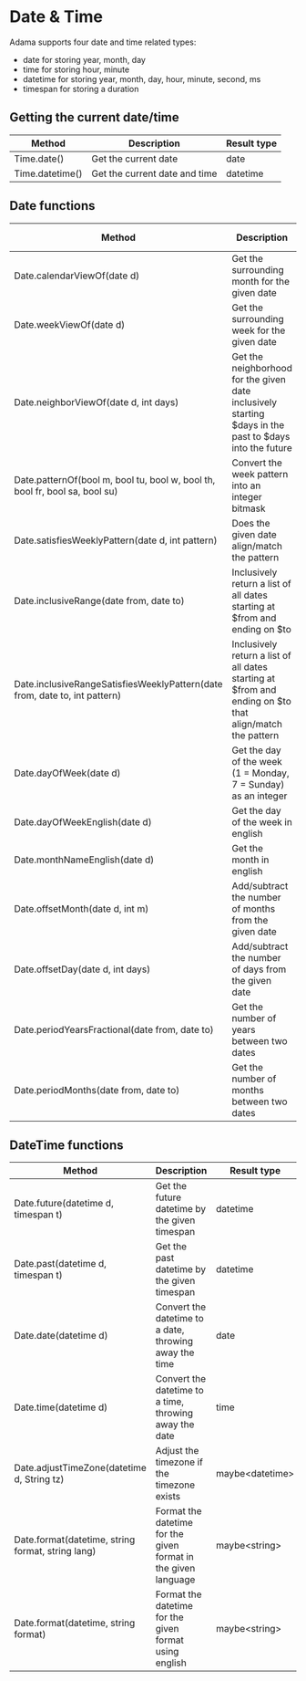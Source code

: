 # Date & Time

Adama supports four date and time related types:
* date for storing year, month, day
* time for storing hour, minute
* datetime for storing year, month, day, hour, minute, second, ms
* timespan for storing a duration

## Getting the current date/time

| Method          | Description                  | Result type |
|-----------------|-------------------------------|-------------|
| Time.date()     | Get the current date          | date        |
| Time.datetime() | Get the current date and time | datetime    |

## Date functions
| Method                                                                      | Description                                                                                             | Result type      |
|-----------------------------------------------------------------------------|---------------------------------------------------------------------------------------------------------|------------------|
| Date.calendarViewOf(date&nbsp;d)                                            | Get the surrounding month for the given date                                                            | list&lt;date&gt; |
| Date.weekViewOf(date d)                                                     | Get the surrounding week for the given date                                                             | list&lt;date&gt; |
| Date.neighborViewOf(date d, int days)                                       | Get the neighborhood for the given date inclusively starting $days in the past to $days into the future | list&lt;date&gt; |
| Date.patternOf(bool m, bool tu, bool w, bool th, bool fr, bool sa, bool su) | Convert the week pattern into an integer bitmask                                                        | int              |
| Date.satisfiesWeeklyPattern(date d, int pattern)                            | Does the given date align/match the pattern                                                             | bool             |
| Date.inclusiveRange(date from, date to)                                     | Inclusively return a list of all dates starting at $from and ending on $to                              | list&lt;date&gt; |
| Date.inclusiveRangeSatisfiesWeeklyPattern(date from, date to, int pattern)  | Inclusively return a list of all dates starting at $from and ending on $to that align/match the pattern | list&lt;date&gt; |
| Date.dayOfWeek(date d)                                                      | Get the day of the week (1 = Monday, 7 = Sunday) as an integer                                          | int              |
| Date.dayOfWeekEnglish(date d)                                               | Get the day of the week in english                                                                      | string           |
| Date.monthNameEnglish(date d)                                               | Get the month in english                                                                                | string           |
| Date.offsetMonth(date d, int m)                                             | Add/subtract the number of months from the given date                                                   | date             |
| Date.offsetDay(date d, int days)                                            | Add/subtract the number of days from the given date                                                     | date             |
| Date.periodYearsFractional(date from, date to)                              | Get the number of years between two dates                                                               | double           |
| Date.periodMonths(date from, date to)                                       | Get the number of months between two dates                                                              | int              |


## DateTime functions

| Method                                            | Description                                                    | Result type           |
|---------------------------------------------------|----------------------------------------------------------------|-----------------------|
| Date.future(datetime d, timespan t)               | Get the future datetime by the given timespan                  | datetime              |
| Date.past(datetime d, timespan t)                 | Get the past datetime by the given timespan                    | datetime              |
| Date.date(datetime d)                             | Convert the datetime to a date, throwing away the time         | date                  |
| Date.time(datetime d)                             | Convert the datetime to a time, throwing away the date         | time                  |
| Date.adjustTimeZone(datetime d, String tz)        | Adjust the timezone if the timezone exists                     | maybe&lt;datetime&gt; |
| Date.format(datetime, string format, string lang) | Format the datetime for the given format in the given language | maybe&lt;string&gt;   |
| Date.format(datetime, string format)              | Format the datetime for the given format using english         | maybe&lt;string&gt;   |

